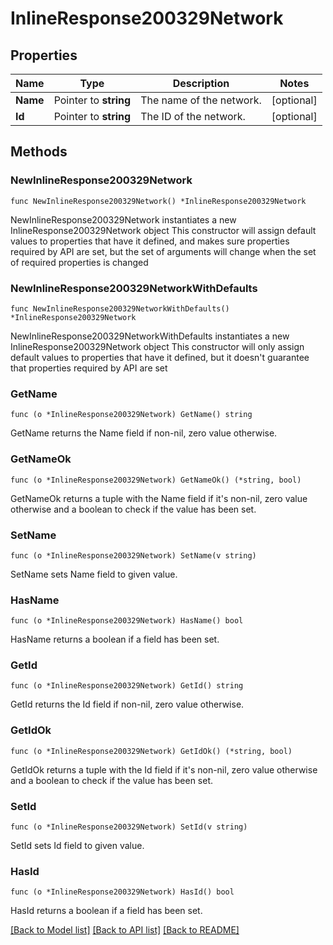 # InlineResponse200329Network

## Properties

Name | Type | Description | Notes
------------ | ------------- | ------------- | -------------
**Name** | Pointer to **string** | The name of the network. | [optional] 
**Id** | Pointer to **string** | The ID of the network. | [optional] 

## Methods

### NewInlineResponse200329Network

`func NewInlineResponse200329Network() *InlineResponse200329Network`

NewInlineResponse200329Network instantiates a new InlineResponse200329Network object
This constructor will assign default values to properties that have it defined,
and makes sure properties required by API are set, but the set of arguments
will change when the set of required properties is changed

### NewInlineResponse200329NetworkWithDefaults

`func NewInlineResponse200329NetworkWithDefaults() *InlineResponse200329Network`

NewInlineResponse200329NetworkWithDefaults instantiates a new InlineResponse200329Network object
This constructor will only assign default values to properties that have it defined,
but it doesn't guarantee that properties required by API are set

### GetName

`func (o *InlineResponse200329Network) GetName() string`

GetName returns the Name field if non-nil, zero value otherwise.

### GetNameOk

`func (o *InlineResponse200329Network) GetNameOk() (*string, bool)`

GetNameOk returns a tuple with the Name field if it's non-nil, zero value otherwise
and a boolean to check if the value has been set.

### SetName

`func (o *InlineResponse200329Network) SetName(v string)`

SetName sets Name field to given value.

### HasName

`func (o *InlineResponse200329Network) HasName() bool`

HasName returns a boolean if a field has been set.

### GetId

`func (o *InlineResponse200329Network) GetId() string`

GetId returns the Id field if non-nil, zero value otherwise.

### GetIdOk

`func (o *InlineResponse200329Network) GetIdOk() (*string, bool)`

GetIdOk returns a tuple with the Id field if it's non-nil, zero value otherwise
and a boolean to check if the value has been set.

### SetId

`func (o *InlineResponse200329Network) SetId(v string)`

SetId sets Id field to given value.

### HasId

`func (o *InlineResponse200329Network) HasId() bool`

HasId returns a boolean if a field has been set.


[[Back to Model list]](../README.md#documentation-for-models) [[Back to API list]](../README.md#documentation-for-api-endpoints) [[Back to README]](../README.md)


